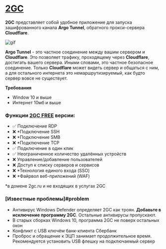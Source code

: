 # [2GC](https://2gc.ru)
**2GC** представляет собой удобное приложение для запуска зашифрованного канала **Argo Tunnel**, обратного прокси-сервера **Cloudflare**. 

![gif](https://github.com/mlanies/2GC-app-ras/blob/main/2gc_.gif)

**Argo Tunnel** - это частное соединение между вашим сервером и **Cloudflare**. Это позволяет трафику, проходящему через **Cloudflare**, достигать вашего сервера. Иными словами, это частное безопасное соединение. Только **Cloudflare** может видеть сервер и общаться с ним, а для остального интернета это немаршрутизируемый, как будто сервер вовсе не существует.

**Требования**
- Window 10 и выше
- Интернет 10мб и выше

### Функции [2GC FREE](https://2gc.ru/#DOWNLOADS) версии:

- ✅ Подключение RDP
- ❌ *Подключение SSH
- ❌ *Подключение SMB
- ❌ *Подключение TCP
- ✅ Подключение в один клик
- ✅ Неограниченное количество удалённых устройств
- ❌ Управление/добавление пользователей
- ❌ Доступ к списку серверов и сервисов
- ❌ *Технология единого входа (SSO) 
- ❌ *Файрвол веб-приложений (WAF)

*в домене 2gc.ru и не входящих в услугах 2GC

### [Известные проблемы]#problem

- Антивирус Windows Defender определяет 2GC как троян. **Добавьте в исключение программу 2GC**. Остальные антивирусы пропускают.
- В старых сборках Windows 10, программа 2GC не поверх остальных окон
- Конфликт с USB ключём банк-клиента Сбербанк
- Проброс и обращение к ЭЦП занимает продолжительное время. Рекомендуется установить USB флешку на подключаемый сервер

